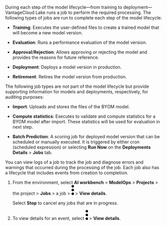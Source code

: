 During each step of the model lifecycle—from training to deployment—VantageCloud Lake runs a job to perform the required processing. The following types of jobs are run to complete each step of the model lifecycle:

-   **Training**: Executes the user-defined files to create a trained model that will become a new model version.


-   **Evaluation**: Runs a performance evaluation of the model version.


-   **Approval**/**Rejection**: Allows approving or rejecting the model and provides the reasons for future reference.


-   **Deployment**: Deploys a model version in production.


-   **Retirement**: Retires the model version from production.


The following job types are not part of the model lifecycle but provide supporting information for models and deployments, respectively, for auditing purposes:

-   **Import**: Uploads and stores the files of the BYOM model.


-   **Compute statistics**: Executes to validate and compute statistics for a BYOM model after import. These statistics will be used for evaluation in next step.


-   **Batch Prediction**: A scoring job for deployed model version that can be scheduled or manually executed. It is triggered by either cron (scheduled expression) or selecting **Run Now** on the **Deployments Details** > **Jobs** tab.


You can view logs of a job to track the job and diagnose errors and warnings that occurred during the processing of the job. Each job also has a lifecycle that includes events from creation to completion.

1.  From the environment, select **AI workbench** > **ModelOps** > **Projects** > the project > **Jobs** > a job > ![kebab menu](Images/zsz1597101912145.svg) > **View details**.

    Select **Stop** to cancel any jobs that are in progress.


1.  To view details for an event, select ![kebab menu](Images/kxu1689287376217.svg) > **View details**.


